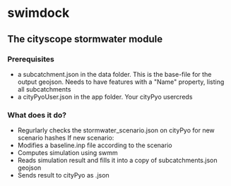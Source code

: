 # swimdock

## The cityscope stormwater module

### Prerequisites
- a subcatchment.json in the data folder. This is the base-file for the output geojson. Needs to have features with a "Name" property, listing all subcatchments
- a cityPyoUser.json in the app folder. Your cityPyo usercreds

### What does it do?
- Regurlarly checks the stormwater_scenario.json on cityPyo for new scenario hashes
If new scenario:
- Modifies a baseline.inp file according to the scenario
- Computes simulation using swmm 
- Reads simulation result and fills it into a copy of subcatchments.json geojson
- Sends result to cityPyo as <HASH>.json



